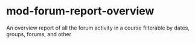# mod-forum-report-overview
An overview report of all the forum activity in a course filterable by dates, groups, forums, and other
